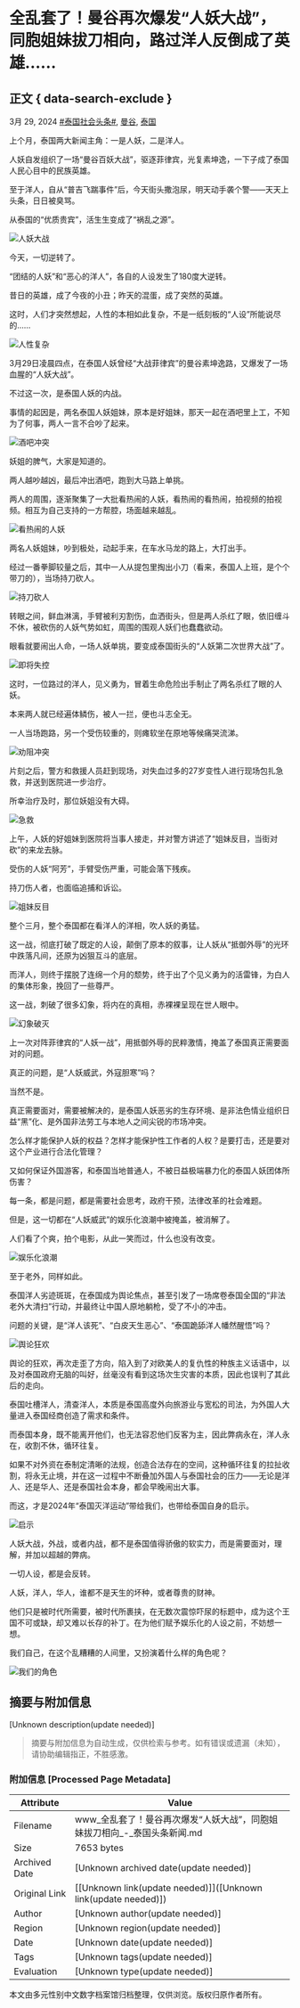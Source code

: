 # 全乱套了！曼谷再次爆发“人妖大战”，同胞姐妹拔刀相向，路过洋人反倒成了英雄……

## 正文 { data-search-exclude }


3月 29, 2024 [#泰国社会头条#](https://www.thaiheadlines.com/tag/%e6%b3%b0%e5%9b%bd%e5%a4%b4%e6%9d%a1%e6%96%b0%e9%97%bb-%e6%b3%b0%e5%9b%bd%e7%a4%be%e4%bc%9a%e5%a4%b4%e6%9d%a1/), [曼谷](https://www.thaiheadlines.com/tag/%e6%9b%bc%e8%b0%b7/), [泰国](https://www.thaiheadlines.com/tag/%e6%b3%b0%e5%9b%bd/)

上个月，泰国两大新闻主角：一是人妖，二是洋人。

人妖自发组织了一场“曼谷百妖大战”，驱逐菲律宾，光复素坤逸，一下子成了泰国人民心目中的民族英雄。

至于洋人，自从“普吉飞踹事件”后，今天街头撒泡尿，明天动手袭个警——天天上头条，日日被臭骂。

从泰国的“优质贵宾”，活生生变成了“祸乱之源”。

![人妖大战](https://www.thaiheadlines.com/wp-content/uploads/2024/03/image-27.png)

今天，一切逆转了。

“团结的人妖”和“恶心的洋人”，各自的人设发生了180度大逆转。

昔日的英雄，成了今夜的小丑；昨天的混蛋，成了突然的英雄。

这时，人们才突然想起，人性的本相如此复杂，不是一纸刻板的“人设”所能说尽的……

![人性复杂](https://www.thaiheadlines.com/wp-content/uploads/2024/03/image-28.png)

3月29日凌晨四点，在泰国人妖曾经“大战菲律宾”的曼谷素坤逸路，又爆发了一场血腥的“人妖大战”。

不过这一次，是泰国人妖的内战。

事情的起因是，两名泰国人妖姐妹，原本是好姐妹，那天一起在酒吧里上工，不知为了何事，两人一言不合吵了起来。

![酒吧冲突](https://www.thaiheadlines.com/wp-content/uploads/2024/03/image-31.png)

妖姐的脾气，大家是知道的。

两人越吵越凶，最后冲出酒吧，跑到大马路上单挑。

两人的周围，逐渐聚集了一大批看热闹的人妖，看热闹的看热闹，拍视频的拍视频。相互为自己支持的一方帮腔，场面越来越乱。

![看热闹的人妖](https://www.thaiheadlines.com/wp-content/uploads/2024/03/image-29.png)

两名人妖姐妹，吵到极处，动起手来，在车水马龙的路上，大打出手。

经过一番拳脚较量之后，其中一人从提包里掏出小刀（看来，泰国人上班，是个个带刀的），当场持刀砍人。

![持刀砍人](https://www.thaiheadlines.com/wp-content/uploads/2024/03/image-30.png)

转眼之间，鲜血淋漓，手臂被利刃割伤，血洒街头，但是两人杀红了眼，依旧缠斗不休，被砍伤的人妖气势如虹，周围的围观人妖们也蠢蠢欲动。

眼看就要闹出人命，一场人妖单挑，要变成泰国街头的“人妖第二次世界大战”了。

![即将失控](https://www.thaiheadlines.com/wp-content/uploads/2024/03/image-32.png)

这时，一位路过的洋人，见义勇为，冒着生命危险出手制止了两名杀红了眼的人妖。 

本来两人就已经遍体鳞伤，被人一拦，便也斗志全无。

一人当场跑路，另一个受伤较重的，则瘫软坐在原地等候痛哭流涕。

![劝阻冲突](https://www.thaiheadlines.com/wp-content/uploads/2024/03/image-33.png)

片刻之后，警方和救援人员赶到现场，对失血过多的27岁变性人进行现场包扎急救，并送到医院进一步治疗。

所幸治疗及时，那位妖姐没有大碍。

![急救](https://www.thaiheadlines.com/wp-content/uploads/2024/03/image-34.png)

上午，人妖的好姐妹到医院将当事人接走，并对警方讲述了“姐妹反目，当街对砍”的来龙去脉。

受伤的人妖“阿芳”，手臂受伤严重，可能会落下残疾。

持刀伤人者，也面临追捕和诉讼。

![姐妹反目](https://www.thaiheadlines.com/wp-content/uploads/2024/03/image-35.png)

整个三月，整个泰国都在看洋人的洋相，吹人妖的勇猛。

这一战，彻底打破了既定的人设，颠倒了原本的叙事，让人妖从“抵御外辱”的光环中跌落凡间，还原为凶狠互斗的底层。

而洋人，则终于摆脱了连绵一个月的颓势，终于出了个见义勇为的活雷锋，为白人的集体形象，挽回了一些尊严。

这一战，刺破了很多幻象，将内在的真相，赤裸裸呈现在世人眼中。

![幻象破灭](https://www.thaiheadlines.com/wp-content/uploads/2024/03/image-36.png)

上一次对阵菲律宾的“人妖一战”，用抵御外辱的民粹激情，掩盖了泰国真正需要面对的问题。

真正的问题，是“人妖威武，外寇胆寒”吗？

当然不是。

真正需要面对，需要被解决的，是泰国人妖恶劣的生存环境、是非法色情业组织日益“黑”化、是外国非法劳工与本地人之间尖锐的市场冲突。

怎么样才能保护人妖的权益？怎样才能保护性工作者的人权？是要打击，还是要对这个产业进行合法化管理？

又如何保证外国游客，和泰国当地普通人，不被日益极端暴力化的泰国人妖团体所伤害？

每一条，都是问题，都是需要社会思考，政府干预，法律改革的社会难题。

但是，这一切都在“人妖威武”的娱乐化浪潮中被掩盖，被消解了。

人们看了个爽，拍个电影，从此一笑而过，什么也没有改变。

![娱乐化浪潮](https://www.thaiheadlines.com/wp-content/uploads/2024/03/image-37.png)

至于老外，同样如此。

泰国洋人劣迹斑斑，在泰国成为舆论焦点，甚至引发了一场席卷泰国全国的“非法老外大清扫”行动，并最终让中国人原地躺枪，受了不小的冲击。

问题的关键，是“洋人该死”、“白皮天生恶心”、“泰国跪舔洋人幡然醒悟”吗？

![舆论狂欢](https://www.thaiheadlines.com/wp-content/uploads/2024/03/image-38.png)

舆论的狂欢，再次走歪了方向，陷入到了对欧美人的复仇性的种族主义话语中，以及对泰国政府无脑的叫好，丝毫没有看到这场次生灾害的本质，因此也误判了其此后的走向。

泰国吐槽洋人，清查洋人，本质是泰国高度外向旅游业与宽松的司法，为外国人大量进入泰国经商创造了需求和条件。

而泰国本身，既不能离开他们，也无法容忍他们反客为主，因此弊病永在，洋人永在，收割不休，循环往复。

如果不对外资在泰制定清晰的法规，创造合法存在的空间，这种循环往复的拉扯收割，将永无止境，并在这一过程中不断叠加外国人与泰国社会的压力——无论是洋人、还是华人、还是泰国社会本身，都会早晚闹出大事。

而这，才是2024年“泰国灭洋运动”带给我们，也带给泰国自身的启示。

![启示](https://www.thaiheadlines.com/wp-content/uploads/2024/03/image-39.png)

人妖大战，外战，或者内战，都不是泰国值得骄傲的软实力，而是需要面对，理解，并加以超越的弊病。

一切人设，都是会反转。

人妖，洋人，华人，谁都不是天生的坏种，或者尊贵的财神。

他们只是被时代所需要，被时代所裹挟，在无数次震惊吓尿的标题中，成为这个王国不可或缺，却又难以长存的补丁。在为他们赋予娱乐化的人设之前，不妨想一想。

我们自己，在这个乱糟糟的人间里，又扮演着什么样的角色呢？

![我们的角色](https://www.thaiheadlines.com/wp-content/uploads/2024/03/image-40.png)
<!-- tcd_original_link https://www.thaiheadlines.com/148646/ -->


## 摘要与附加信息

<!-- tcd_abstract -->
[Unknown description(update needed)]
<!-- tcd_abstract_end -->

> 摘要与附加信息为自动生成，仅供检索与参考。如有错误或遗漏（未知），请协助编辑指正，不胜感激。

### 附加信息 [Processed Page Metadata]

| Attribute       | Value                                  |
|-----------------|----------------------------------------|
| Filename        | www_全乱套了！曼谷再次爆发“人妖大战”，同胞姐妹拔刀相向_-_泰国头条新闻.md                             |
| Size            | 7653 bytes                           |
| Archived Date   | [Unknown archived date(update needed)]                             |
| Original Link   | [[Unknown link(update needed)]]([Unknown link(update needed)])                       |
| Author          | [Unknown author(update needed)]                               |
| Region          | [Unknown region(update needed)]                               |
| Date            | [Unknown date(update needed)]                                 |
| Tags            | [Unknown tags(update needed)]                                 |
| Evaluation            | [Unknown type(update needed)]                                 |
<!-- tcd_table_end -->

本文由多元性别中文数字档案馆归档整理，仅供浏览。版权归原作者所有。
